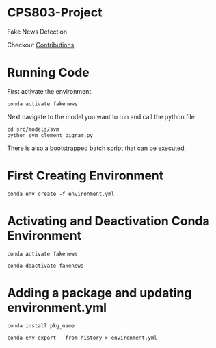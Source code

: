# CPS803-Project
Fake News Detection

Checkout [Contributions](CONTRIBUTIONS.md)
# Running Code
First activate the environment
``` 
conda activate fakenews
```

Next navigate to the model you want to run and call the python file
```
cd src/models/svm
python svm_clement_bigram.py
```
There is also a bootstrapped batch script that can be executed.

# First Creating Environment
```
conda env create -f environment.yml
```

# Activating and Deactivation Conda Environment
```
conda activate fakenews
```
```
conda deactivate fakenews
```

# Adding a package and updating environment.yml
```
conda install pkg_name
```

``` 
conda env export --from-history > environment.yml
```
